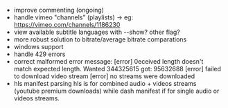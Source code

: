 + improve commenting (ongoing)
+ handle vimeo "channels" (playlists) -> eg: https://vimeo.com/channels/1186230
+ view available subtitle languages with --show? other flag?
+ more robust solution to bitrate/average bitrate comparations
+ windows support
+ handle 429 errors
+ correct malformed error message:
  [error] 0eceived length doesn't match expected length. Wanted 344325615 got: 95632688
  [error] failed to download video stream
  [error] no streams were downloaded
+ hls manifest parsing
 hls is for combined audio + videos streams (youtube premium downloads) while dash manifest
 if for single audio or videos streams.
